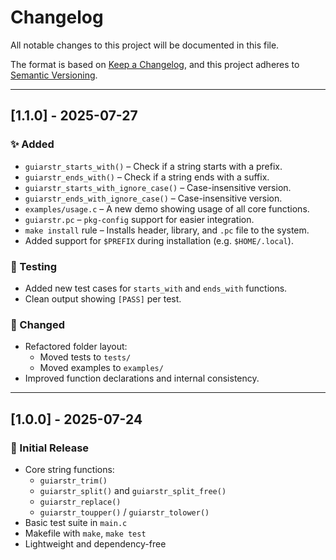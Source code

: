 # Changelog

All notable changes to this project will be documented in this file.

The format is based on [Keep a Changelog](https://keepachangelog.com/en/1.0.0/),
and this project adheres to [Semantic Versioning](https://semver.org/).

---

## [1.1.0] - 2025-07-27

### ✨ Added
- `guiarstr_starts_with()` – Check if a string starts with a prefix.
- `guiarstr_ends_with()` – Check if a string ends with a suffix.
- `guiarstr_starts_with_ignore_case()` – Case-insensitive version.
- `guiarstr_ends_with_ignore_case()` – Case-insensitive version.
- `examples/usage.c` – A new demo showing usage of all core functions.
- `guiarstr.pc` – `pkg-config` support for easier integration.
- `make install` rule – Installs header, library, and `.pc` file to the system.
- Added support for `$PREFIX` during installation (e.g. `$HOME/.local`).

### 🧪 Testing
- Added new test cases for `starts_with` and `ends_with` functions.
- Clean output showing `[PASS]` per test.

### 🧹 Changed
- Refactored folder layout:
  - Moved tests to `tests/`
  - Moved examples to `examples/`
- Improved function declarations and internal consistency.

---

## [1.0.0] - 2025-07-24

### 🎉 Initial Release
- Core string functions:
  - `guiarstr_trim()`
  - `guiarstr_split()` and `guiarstr_split_free()`
  - `guiarstr_replace()`
  - `guiarstr_toupper()` / `guiarstr_tolower()`
- Basic test suite in `main.c`
- Makefile with `make`, `make test`
- Lightweight and dependency-free
